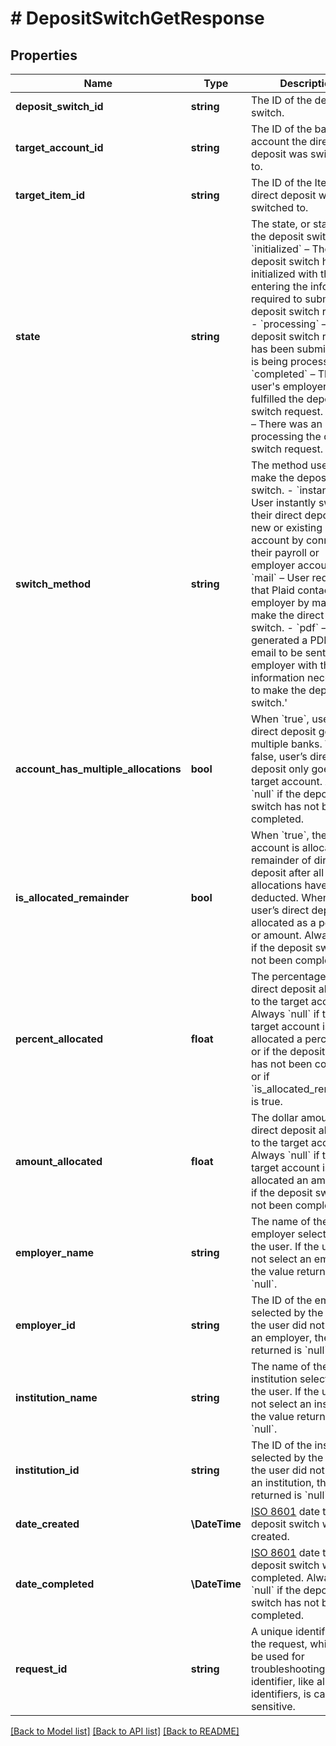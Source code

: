 # # DepositSwitchGetResponse

## Properties

Name | Type | Description | Notes
------------ | ------------- | ------------- | -------------
**deposit_switch_id** | **string** | The ID of the deposit switch. |
**target_account_id** | **string** | The ID of the bank account the direct deposit was switched to. |
**target_item_id** | **string** | The ID of the Item the direct deposit was switched to. |
**state** | **string** | The state, or status, of the deposit switch.  - &#x60;initialized&#x60; – The deposit switch has been initialized with the user entering the information required to submit the deposit switch request.  - &#x60;processing&#x60; – The deposit switch request has been submitted and is being processed.  - &#x60;completed&#x60; – The user&#39;s employer has fulfilled the deposit switch request.  - &#x60;error&#x60; – There was an error processing the deposit switch request. |
**switch_method** | **string** | The method used to make the deposit switch.  - &#x60;instant&#x60; – User instantly switched their direct deposit to a new or existing bank account by connecting their payroll or employer account.  - &#x60;mail&#x60; – User requested that Plaid contact their employer by mail to make the direct deposit switch.  - &#x60;pdf&#x60; – User generated a PDF or email to be sent to their employer with the information necessary to make the deposit switch.&#39; | [optional]
**account_has_multiple_allocations** | **bool** | When &#x60;true&#x60;, user’s direct deposit goes to multiple banks. When false, user’s direct deposit only goes to the target account. Always &#x60;null&#x60; if the deposit switch has not been completed. |
**is_allocated_remainder** | **bool** | When &#x60;true&#x60;, the target account is allocated the remainder of direct deposit after all other allocations have been deducted. When &#x60;false&#x60;, user’s direct deposit is allocated as a percent or amount. Always &#x60;null&#x60; if the deposit switch has not been completed. |
**percent_allocated** | **float** | The percentage of direct deposit allocated to the target account. Always &#x60;null&#x60; if the target account is not allocated a percentage or if the deposit switch has not been completed or if &#x60;is_allocated_remainder&#x60; is true. |
**amount_allocated** | **float** | The dollar amount of direct deposit allocated to the target account. Always &#x60;null&#x60; if the target account is not allocated an amount or if the deposit switch has not been completed. |
**employer_name** | **string** | The name of the employer selected by the user. If the user did not select an employer, the value returned is &#x60;null&#x60;. | [optional]
**employer_id** | **string** | The ID of the employer selected by the user. If the user did not select an employer, the value returned is &#x60;null&#x60;. | [optional]
**institution_name** | **string** | The name of the institution selected by the user. If the user did not select an institution, the value returned is &#x60;null&#x60;. | [optional]
**institution_id** | **string** | The ID of the institution selected by the user. If the user did not select an institution, the value returned is &#x60;null&#x60;. | [optional]
**date_created** | **\DateTime** | [ISO 8601](https://wikipedia.org/wiki/ISO_8601) date the deposit switch was created. |
**date_completed** | **\DateTime** | [ISO 8601](https://wikipedia.org/wiki/ISO_8601) date the deposit switch was completed. Always &#x60;null&#x60; if the deposit switch has not been completed. |
**request_id** | **string** | A unique identifier for the request, which can be used for troubleshooting. This identifier, like all Plaid identifiers, is case sensitive. |

[[Back to Model list]](../../README.md#models) [[Back to API list]](../../README.md#endpoints) [[Back to README]](../../README.md)
